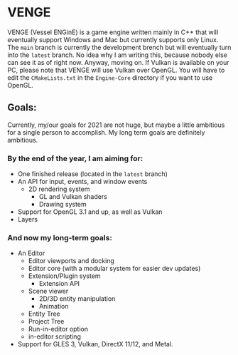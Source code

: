 # VENGE

VENGE (Vessel ENGinE) is a game engine written mainly in C++ that will eventually support Windows and Mac but currently supports only Linux. The ``main`` branch is currently the development brench but will eventually turn into the ``latest`` branch. No idea why I am writing this, because nobody else can see it as of right now. Anyway, moving on. If Vulkan is available on your PC, please note that VENGE will use Vulkan over OpenGL. You will have to edit the ``CMakeLists.txt`` in the ``Engine-Core`` directory if you want to use OpenGL.

## Goals:

Currently, my/our goals for 2021 are not huge, but maybe a little ambitious for a single person to accomplish. My long term goals are definitely ambitious.

### By the end of the year, I am aiming for:

* One finished release (located in the ``latest`` branch)
* An API for input, events, and window events
  * 2D rendering system
    * GL and Vulkan shaders
    * Drawing system
* Support for OpenGL 3.1 and up, as well as Vulkan
* Layers


### And now my long-term goals:

* An Editor
  * Editor viewports and docking
  * Editor core (with a modular system for easier dev updates)
  * Extension/Plugin system
    * Extension API
  * Scene viewer
    * 2D/3D entity manipulation
    * Animation
  * Entity Tree
  * Project Tree
  * Run-in-editor option
  * in-editor scripting
* Support for GLES 3, Vulkan, DirectX 11/12, and Metal.
